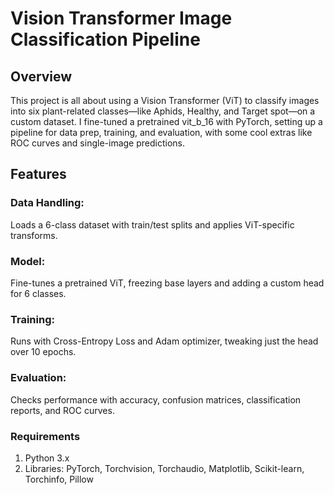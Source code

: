 # Vision Transformer Image Classification Pipeline
## Overview
This project is all about using a Vision Transformer (ViT) to classify images into six plant-related classes—like Aphids, Healthy, and Target spot—on a custom dataset. I fine-tuned a pretrained vit_b_16 with PyTorch, setting up a pipeline for data prep, training, and evaluation, with some cool extras like ROC curves and single-image predictions.

## Features
### Data Handling:
Loads a 6-class dataset with train/test splits and applies ViT-specific transforms.
### Model:
Fine-tunes a pretrained ViT, freezing base layers and adding a custom head for 6 classes.
### Training: 
Runs with Cross-Entropy Loss and Adam optimizer, tweaking just the head over 10 epochs.
### Evaluation:
Checks performance with accuracy, confusion matrices, classification reports, and ROC curves.
### Requirements
1. Python 3.x
2. Libraries: PyTorch, Torchvision, Torchaudio, Matplotlib, Scikit-learn, Torchinfo, Pillow
